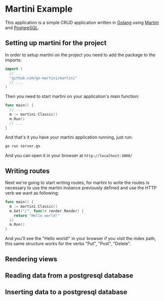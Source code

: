 # Martini Example

This application is a simple CRUD application written in [Golang](http://golang.org/)
using [Martini](http://martini.codegangsta.io/) and [PostgreSQL](http://www.postgresql.org/).


## Setting up martini for the project

In order to setup martini on the project you need to add the package to the imports:

``` go
import (
  // ...
  "github.com/go-martini/martini"
  // ...
)
```

Then you need to start martini on your application's main function:

``` go
func main() {
  // ...
  m := martini.Classic()
  m.Run()
  // ...
}
```

And that's it you have your martini application running, just run:

``` bash
go run server.go
```

And you can open it in your browser at `http://localhost:3000/`

## Writing routes

Next we're going to start writing routes, for martini to write
the routes is necessary to use the martini instance previously
defined and use the HTTP verb we want as following:

``` go
func main() {
  m := martini.Classic()
  m.Get("/", func(r render.Render) {
    return "Hello world!"
  })
  m.Run()
}
```

And you'll see the "Hello world!" in your browser
if you visit the index path, this same structure
works for the verbs "Put", "Post", "Delete".

## Rendering views

## Reading data from a postgresql database

## Inserting data to a postgresql database
